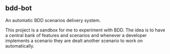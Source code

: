 bdd-bot
-------

An automatic BDD scenarios delivery system.

This project is a sandbox for me to experiment with BDD. The idea is to have a central
bank of features and scenarios and whenever a developer implements a scenario they are
dealt another scenario to work on automatically.
